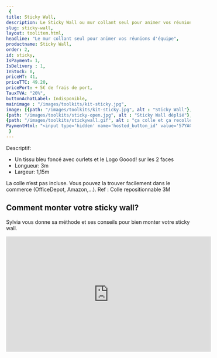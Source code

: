 ```yaml
---
 {
title: Sticky Wall,
description: Le Sticky Wall ou mur collant seul pour animer vos réunions d'équipe,
slug: sticky-wall,
layout: toolitem.html,
headline: "Le mur collant seul pour animer vos réunions d'équipe",
productname: Sticky Wall,
order: 2,
id: sticky,
IsPayment: 1,
IsDelivery : 1,
InStock: 0,
priceHT: 41,
priceTTC: 49.20,
pricePort: + 5€ de frais de port,
TauxTVA: "20%",
buttonAchatLabel: Indisponible, 
mainimage : "/images/toolkits/kit-sticky.jpg",
image: [{path: "/images/toolkits/kit-sticky.jpg", alt : "Sticky Wall"},
{path: "/images/toolkits/sticky-open.jpg", alt : "Sticky Wall déplié"},
{path: "/images/toolkits/stickywall.gif", alt : "ça colle et ça recolle!"}],
PaymentHtml: "<input type='hidden' name='hosted_button_id' value='57YACB2HDM5NY'>",
 }
---
```


Descriptif:

* Un tissu bleu foncé avec ourlets et le Logo Goood! sur les 2 faces
* Longueur: 3m
* Largeur: 1,15m

La colle n’est pas incluse. Vous pouvez la trouver facilement dans le commerce (OfficeDepot, Amazon,...). Ref : Colle repositionnable 3M

## Comment monter votre sticky wall?
 Sylvia vous donne sa méthode et ses conseils pour bien monter votre sticky wall.
<iframe width="560" height="315" src="https://www.youtube.com/embed/sjWhlP04Yes" frameborder="0" allowfullscreen></iframe>